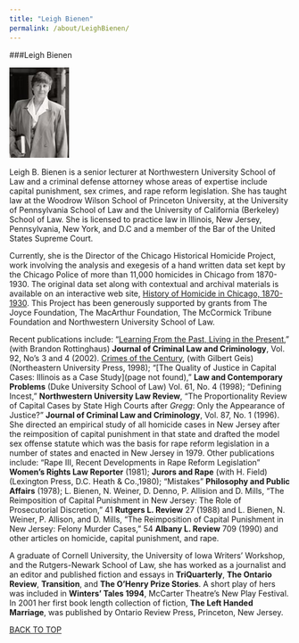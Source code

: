```yaml
---
title: "Leigh Bienen"
permalink: /about/LeighBienen/
---
```


###Leigh Bienen

![bienenLeigh](/static/img/about/LeighBienen/bienenLeigh.jpg)

Leigh B. Bienen is a senior lecturer at Northwestern University School of Law and a criminal defense attorney whose areas of expertise include capital punishment, sex crimes, and rape reform legislation.  She has taught law at the Woodrow Wilson School of Princeton University, at the University of Pennsylvania School of Law and the University of California (Berkeley) School of Law.  She is licensed to practice law in Illinois, New Jersey, Pennsylvania, New York, and D.C and a member of the Bar of the United States Supreme Court.

Currently, she is the Director of the Chicago Historical Homicide Project, work involving the analysis and exegesis of a hand written data set kept by the Chicago Police of more than 11,000 homicides in Chicago from 1870-1930.  The original data set along with contextual and archival materials is available on an interactive web site, [History of Homicide in Chicago, 1870-1930](http://homicide.northwestern.edu/).  This Project has been generously supported by grants from The Joyce Foundation, The MacArthur Foundation, The McCormick Tribune Foundation and Northwestern University School of Law.

Recent publications include: “[Learning From the Past, Living in the Present](/docs_fk/homicide/LawJournal/JCLC01.pdf),” (with Brandon Rottinghaus) __Journal of Criminal Law and Criminology__, Vol. 92, No’s 3 and 4 (2002). [Crimes of the Century](/pubs/crimes/), (with Gilbert Geis) (Northeastern University Press, 1998); “[The Quality of Justice in Capital Cases:  Illinois as a Case Study](page not found),” __Law and Contemporary Problems__ (Duke University School of Law) Vol. 61, No. 4 (1998); “Defining Incest,” __Northwestern University Law Review__, “The Proportionality Review of Capital Cases by State High Courts after *Gregg*:  Only the Appearance of Justice?”  __Journal of Criminal Law and Criminology__, Vol. 87, No. 1 (1996).  She directed an empirical study of all homicide cases in New Jersey after the reimposition of capital punishment in that state and drafted the model sex offense statute which was the basis for rape reform legislation in a number of states and enacted in New Jersey in 1979.  Other publications include:  “Rape III, Recent Developments in Rape Reform Legislation” __Women’s Rights Law Reporter__ (1981); **Jurors and Rape** (with H. Field) (Lexington Press, D.C. Heath & Co.,1980); “Mistakes” __Philosophy and Public Affairs__ (1978); L.  Bienen, N. Weiner, D. Denno, P. Allision and D. Mills, “The Reimposition of Capital Punishment in New Jersey:  The Role of Prosecutorial Discretion,” 41 __Rutgers L. Review__ 27 (1988) and L. Bienen, N. Weiner, P. Allison, and D. Mills, “The Reimposition of Capital Punishment in New Jersey:  Felony Murder Cases,” 54 __Albany L. Review__ 709 (1990) and other articles on homicide, capital punishment, and rape.

A graduate of Cornell University, the University of Iowa Writers’ Workshop, and the Rutgers-Newark School of Law, she has worked as a journalist and an editor and published fiction and essays in __TriQuarterly__, __The Ontario Review__, __Transition__, and **The O’Henry Prize Stories**.  A short play of hers was included in __Winters’ Tales 1994__, McCarter Theatre’s New Play Festival.  In 2001 her first book length collection of fiction, __The Left Handed Marriage__, was published by Ontario Review Press, Princeton, New Jersey.

[BACK TO TOP](/about/LeighBienen/#top)